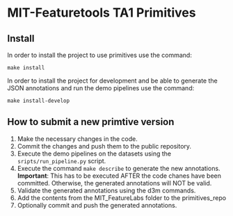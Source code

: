 # MIT-Featuretools TA1 Primitives

## Install

In order to install the project to use primitives use the command:

```
make install
```

In order to install the project for development and be able to generate the JSON
annotations and run the demo pipelines use the command:

```
make install-develop
```

## How to submit a new primtive version

1. Make the necessary changes in the code.
2. Commit the changes and push them to the public repository.
3. Execute the demo pipelines on the datasets using the `sripts/run_pipeline.py` script.
4. Execute the command `make describe` to generate the new annotations. **Important**: This has
  to be executed AFTER the code chanes have been committed. Otherwise, the generated annotations
  will NOT be valid.
5. Validate the generated annotations using the d3m commands.
5. Add the contents from the MIT_FeatureLabs folder to the primitives_repo
6. Optionally commit and push the generated annotations.
